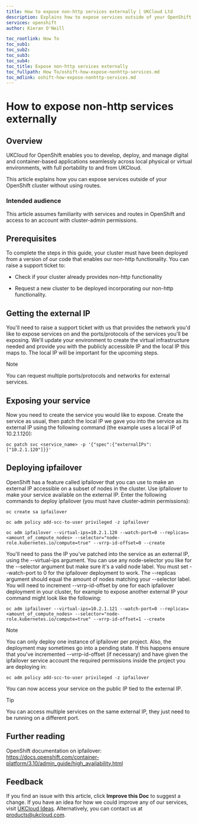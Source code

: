 ```yaml
---
title: How to expose non-http services externally | UKCloud Ltd
description: Explains how to expose services outside of your OpenShift cluster without using HTTP or HTTPS
services: openshift
author: Kieran O'Neill

toc_rootlink: How To
toc_sub1:
toc_sub2:
toc_sub3:
toc_sub4:
toc_title: Expose non-http services externally
toc_fullpath: How To/oshift-how-expose-nonhttp-services.md
toc_mdlink: oshift-how-expose-nonhttp-services.md
---
```


# How to expose non-http services externally

## Overview

UKCloud for OpenShift enables you to develop, deploy, and manage digital and container-based applications seamlessly across local physical or virtual environments, with full portability to and from UKCloud.

This article explains how you can expose services outside of your OpenShift cluster without using routes.

### Intended audience

This article assumes familiarity with services and routes in OpenShift and access to an account with cluster-admin permissions.

## Prerequisites

To complete the steps in this guide, your cluster must have been deployed from a version of our code that enables our non-http functionality. You can raise a support ticket to: 

- Check if your cluster already provides non-http functionality

- Request a new cluster to be deployed incorporating our non-http functionality.

## Getting the external IP

You'll need to raise a support ticket with us that provides the network you'd like to expose services on and the ports/protocols of the services you'll be exposing. We'll update your environment to create the virtual infrastructure needed and provide you with the publicly accessible IP and the local IP this maps to. The local IP will be important for the upcoming steps.

> [!NOTE]
> You can request multiple ports/protocols and networks for external services.

## Exposing your service

Now you need to create the service you would like to expose. Create the service as usual, then patch the local IP we gave you into the service as its external IP using the following command (the example uses a local IP of 10.2.1.120):

```
oc patch svc <service_name> -p '{"spec":{"externalIPs":["10.2.1.120"]}}'
```

## Deploying ipfailover

OpenShift has a feature called ipfailover that you can use to make an external IP accessible on a subset of nodes in the cluster. Use ipfailover to make your service available on the external IP. Enter the following commands to deploy ipfailover (you must have cluster-admin permissions):

```
oc create sa ipfailover
```
```
oc adm policy add-scc-to-user privileged -z ipfailover
```
```
oc adm ipfailover --virtual-ips=10.2.1.120 --watch-port=0 --replicas=<amount_of_compute_nodes> --selector="node-role.kubernetes.io/compute=true" --vrrp-id-offset=0 --create
```

You'll need to pass the IP you've patched into the service as an external IP, using the --virtual-ips argument. You can use any node-selector you like for the --selector argument but make sure it's a valid node label. You must set --watch-port to 0 for the ipfailover deployment to work. The --replicas argument should equal the amount of nodes matching your --selector label. You will need to increment --vrrp-id-offset by one for each ipfailover deployment in your cluster, for example to expose another external IP your command might look like the following:

```
oc adm ipfailover --virtual-ips=10.2.1.121 --watch-port=0 --replicas=<amount_of_compute_nodes> --selector="node-role.kubernetes.io/compute=true" --vrrp-id-offset=1 --create
```

> [!NOTE]
> You can only deploy one instance of ipfailover per project. Also, the deployment may sometimes go into a pending state. If this happens ensure that you've incremented --vrrp-id-offset (if necessary) and have given the ipfailover service account the required permissions inside the project you are deploying in:
> ```
> oc adm policy add-scc-to-user privileged -z ipfailover
> ```

You can now access your service on the public IP tied to the external IP.

> [!TIP]
> You can access multiple services on the same external IP, they just need to be running on a different port.

## Further reading

OpenShift documentation on ipfailover: <https://docs.openshift.com/container-platform/3.10/admin_guide/high_availability.html>


## Feedback

If you find an issue with this article, click **Improve this Doc** to suggest a change. If you have an idea for how we could improve any of our services, visit [UKCloud Ideas](https://ideas.ukcloud.com). Alternatively, you can contact us at <products@ukcloud.com>.
